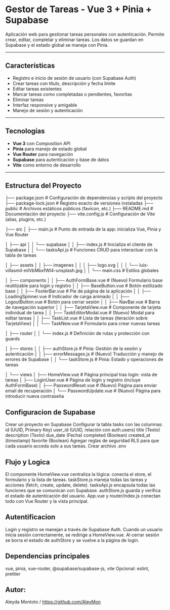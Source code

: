 # Gestor de Tareas - Vue 3 + Pinia + Supabase

Aplicación web para gestionar tareas personales con autenticación. Permite crear, editar, completar y eliminar tareas. Los datos se guardan en Supabase y el estado global se maneja con Pinia.

---

## Características

- Registro e inicio de sesión de usuario (con Supabase Auth)
- Crear tareas con título, descripción y fecha límite
- Editar tareas existentes
- Marcar tareas como completadas o pendientes, favoritas
- Eliminar tareas
- Interfaz responsive y amigable
- Manejo de sesión y autenticación

---

## Tecnologías

- **Vue 3** con Composition API
- **Pinia** para manejo de estado global
- **Vue Router** para navegación
- **Supabase** para autenticación y base de datos
- **Vite** como entorno de desarrollo

---

## Estructura del Proyecto

├── package.json # Configuración de dependencias y scripts del proyecto
├── package-lock.json # Registro exacto de versiones instaladas
├── public # Archivos estáticos públicos (favicon, etc.)
├── README.md # Documentación del proyecto
├── vite.config.js # Configuración de Vite (alias, plugins, etc.)

├── src
│ ├── main.js # Punto de entrada de la app: inicializa Vue, Pinia y Vue Router

│ ├── api
│ │ └── supabase
│ │ ├── index.js # Inicializa el cliente de Supabase
│ │ └── tasksApi.js # Funciones CRUD para interactuar con la tabla de tareas

│ ├── assets
│ │ ├── imagenes
│ │ │ ├── logo.svg
│ │ │ └── luis-villasmil-mlVbMbxfWI4-unsplash.jpg
│ │ └── main.css # Estilos globales

│ ├── components
│ │ ├── AuthFormBase.vue # (Nuevo) Formulario base reutilizable para login y registro
│ │ ├── BaseButton.vue # Botón estilizado base
│ │ ├── FooterBar.vue # Pie de página de la aplicación
│ │ ├── LoadingSpinner.vue # Indicador de carga animado
│ │ ├── LogoutButton.vue # Botón para cerrar sesión
│ │ ├── NavBar.vue # Barra de navegación superior
│ │ ├── TarjetaView.vue # Componente de tarjeta individual de tarea
│ │ ├── TaskEditorModal.vue # (Nuevo) Modal para editar tareas
│ │ ├── TaskList.vue # Lista de tareas (iteración sobre TarjetaView)
│ │ └── TaskNew.vue # Formulario para crear nuevas tareas

│ ├── router
│ │ └── index.js # Definición de rutas y protección con guards

│ ├── stores
│ │ ├── authStore.js # Pinia: Gestión de la sesión y autenticación
│ │ ├── errorMessages.js # (Nuevo) Traducción y manejo de errores de Supabase
│ │ └── taskStore.js # Pinia: Estado y operaciones de tareas

│ └── views
│ ├── HomeView.vue # Página principal tras login: vista de tareas
│ ├── LoginUser.vue # Página de login y registro (incluye AuthFormBase)
│ ├── PasswordReset.vue # (Nuevo) Página para enviar email de recuperación
│ └── PasswordUpdate.vue # (Nuevo) Página para introducir nueva contraseña

## Configuracion de Supabase

Crear un proyecto en Supabase
Configurar la tabla tasks con las columnas:
id (UUID, Primary Key)
user_id (UUID, relación con auth.users)
title (Texto)
description (Texto)
due_date (Fecha)
completed (Boolean)
created_at (timestamp)
favorite (Boolean)
Agregar reglas de seguridad RLS para que cada usuario acceda solo a sus tareas.
Crear archivo .env

## Flujo y Logica

El componente HomeView.vue centraliza la lógica: conecta el store, el formulario y la lista de tareas.
taskStore.js maneja todas las tareas y acciones (fetch, create, update, delete).
tasksApi.js encapsula todas las funciones que se comunican con Supabase.
authStore.js guarda y verifica el estado de autenticación del usuario.
App.vue y router/index.js conectan todo con Vue Router y la vista principal.

## Autentificacion

Login y registro se manejan a través de Supabase Auth.
Cuando un usuario inicia sesión correctamente, se redirige a HomeView.vue.
Al cerrar sesión se borra el estado de authStore y se vuelve a la página de login.

## Dependencias principales

vue, pinia, vue-router, @supabase/supabase-js, vite
Opcional: eslint, prettier

## Autor:

Aleyda Montoto / https://github.com/AleyMon
